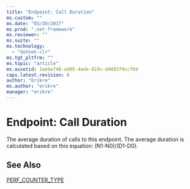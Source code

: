 ```yaml
---
title: "Endpoint: Call Duration"
ms.custom: ""
ms.date: "03/30/2017"
ms.prod: ".net-framework"
ms.reviewer: ""
ms.suite: ""
ms.technology: 
  - "dotnet-clr"
ms.tgt_pltfrm: ""
ms.topic: "article"
ms.assetid: 1aebe748-ad05-4ade-819c-d480379ccfb9
caps.latest.revision: 6
author: "Erikre"
ms.author: "erikre"
manager: "erikre"
---
```

# Endpoint: Call Duration
The average duration of calls to this endpoint.  The average duration is calculated based on this equation: (N1-N0)/(D1-D0).  
  
## See Also  
 [PERF_COUNTER_TYPE](http://go.microsoft.com/fwlink/?LinkID=94649)
